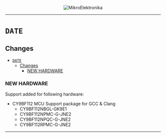 <p align="center">
  <img src="http://www.mikroe.com/img/designs/beta/logo_small.png?raw=true" alt="MikroElektronika"/>
</p>

---

# `DATE`

## Changes

- [`DATE`](#date)
  - [Changes](#changes)
    - [NEW HARDWARE](#new-hardware)

### NEW HARDWARE

Support added for following hardware:

+ CY9BF112 MCU Support package for GCC & Clang
  + CY9BF112NBGL-GK9E1
  + CY9BF112NPMC-G-JNE2
  + CY9BF112NPQC-G-JNE2
  + CY9BF112RPMC-G-JNE2

---
